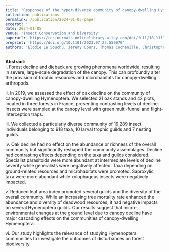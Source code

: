 ```yaml
---
title: "Responses of the hyper-diverse community of canopy-dwelling Hymenoptera to oak decline"
collection: publications
permalink: /publication/2024-01-05-paper
excerpt: ''
date: 2024-01-05
venue: 'Insect Conservation and Diversity'
paperurl: 'https://resjournals.onlinelibrary.wiley.com/doi/full/10.1111/icad.12708'
preprint: 'https://doi.org/10.1101/2023.07.25.550070'
authors: 'Elodie Le Souchu, Jeremy Cours, Thomas Cochenille, Christophe Bouget, Stéphanie Bankhead-Dronnet, Patrick Burguet, Clarisse Gabard, Christophe Galkowski, Bruno Gereys, Franck Herbrecht, Barbara Joncour, Erwann Marhic, Denis Michez, Peter Neerup Buhl, Thierry Noblecourt, David G Notton, Willian Penigot, Jean-Yves Rasplus, Thierry Robert, Arnstein Staverlokk, Cécile Vincent-Barbaroux & Aurélien Sallé'
---
```


**Abstract:**\
i. Forest decline and dieback are growing phenomena worldwide, resulting in severe, large-scale degradation of the canopy. This can profoundly alter the provision of trophic resources and microhabitats for canopy-dwelling arthropods.

ii. In 2019, we assessed the effect of oak decline on the community of canopy-dwelling Hymenoptera. We selected 21 oak stands and 42 plots, located in three forests in France, presenting contrasting levels of decline. Insects were sampled at the canopy level with green multi-funnel and flight-interception traps.

iii. We collected a particularly diverse community of 19,289 insect individuals belonging to 918 taxa, 10 larval trophic guilds and 7 nesting guilds.

iv. Oak decline had no effect on the abundance or richness of the overall community but significantly reshaped the community assemblages. Decline had contrasting effects depending on the taxa and guilds considered. Specialist parasitoids were more abundant at intermediate levels of decline severity while generalists were negatively affected. Taxa depending on ground-related resources and microhabitats were promoted. Saproxylic taxa were more abundant while xylophagous insects were negatively impacted.

v. Reduced leaf area index promoted several guilds and the diversity of the overall community. While an increasing tree mortality rate enhanced the abundance and diversity of deadwood resources, it had negative impacts on several Hymenoptera guilds. Our results suggest that micro-environmental changes at the ground level due to canopy decline have major cascading effects on the communities of canopy-dwelling Hymenoptera.

vi. Our study highlights the relevance of studying Hymenoptera communities to investigate the outcomes of disturbances on forest biodiversity.
